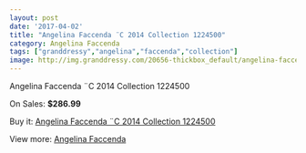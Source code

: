 ```yaml
---
layout: post
date: '2017-04-02'
title: "Angelina Faccenda ¨C 2014 Collection 1224500"
category: Angelina Faccenda
tags: ["granddressy","angelina","faccenda","collection"]
image: http://img.granddressy.com/20656-thickbox_default/angelina-faccenda-c-2014-collection-1224500.jpg
---
```

Angelina Faccenda ¨C 2014 Collection 1224500

On Sales: **$286.99**
<a href="https://www.granddressy.com/en/angelina-faccenda/19632-angelina-faccenda-c-2014-collection-1224500.html"><amp-img layout="responsive" width="600" height="600" src="//img.granddressy.com/20656-thickbox_default/angelina-faccenda-c-2014-collection-1224500.jpg" alt="Angelina Faccenda ¨C 2014 Collection 1224500 0" /></a>

Buy it: [Angelina Faccenda ¨C 2014 Collection 1224500](https://www.granddressy.com/en/angelina-faccenda/19632-angelina-faccenda-c-2014-collection-1224500.html "Angelina Faccenda ¨C 2014 Collection 1224500")

View more: [Angelina Faccenda](https://www.granddressy.com/en/7-angelina-faccenda "Angelina Faccenda")